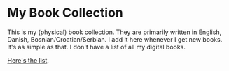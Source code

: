 # My Book Collection
This is my (physical) book collection. They are primarily written in English, Danish, Bosnian/Croatian/Serbian. I add it here whenever I get new books. It's as simple as that. I don't have a list of all my digital books. 

[Here's the list](https://github.com/derion1/book_collection/blob/master/My%20Book%20Collection). 
